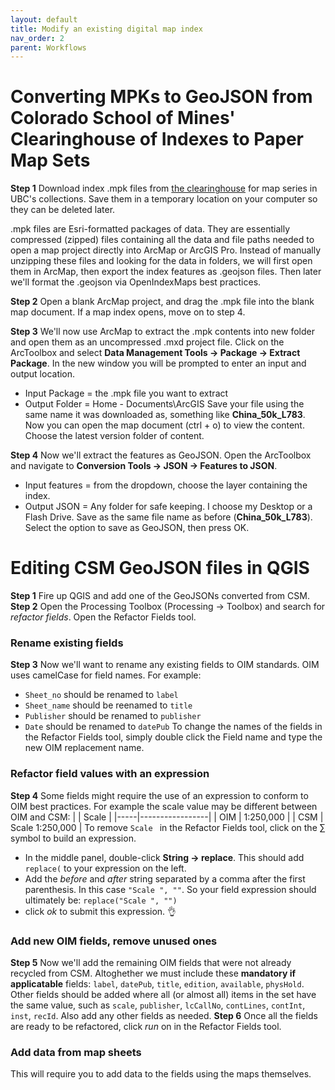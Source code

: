 ```yaml
---
layout: default
title: Modify an existing digital map index
nav_order: 2
parent: Workflows
---
```


# Converting MPKs to GeoJSON from Colorado School of Mines' Clearinghouse of Indexes to Paper Map Sets

**Step 1** Download index .mpk files from [the clearinghouse](https://www.arcgis.com/home/group.html?id=427f021a56f9449dbba24fbb4b915f55&view=list#content) for map series in UBC's collections. Save them in a temporary location on your computer so they can be deleted later. 

.mpk files are Esri-formatted packages of data. They are essentially compressed (zipped) files containing all the data and file paths needed to open a map project directly into ArcMap or ArcGIS Pro. Instead of manually unzipping these files and looking for the data in folders, we will first open them in ArcMap, then export the index features as .geojson files. Then later we'll format the .geojson via OpenIndexMaps best practices.

**Step 2** Open a blank ArcMap project, and drag the .mpk file into the blank map document. If a map index opens, move on to step 4.    

**Step 3** We'll now use ArcMap to extract the .mpk contents into new folder and open them as an uncompressed .mxd project file. Click on the ArcToolbox and select **Data Management Tools -> Package -> Extract Package**. In the new window you will be prompted to enter an input and output location. 
- Input Package = the .mpk file you want to extract
- Output Folder = Home - Documents\ArcGIS
Save your file using the same name it was downloaded as, something like **China_50k_L783**. Now you can open the map document (ctrl + o) to view the content. Choose the latest version folder of content.

**Step 4** Now we'll extract the features as GeoJSON. Open the ArcToolbox and navigate to **Conversion Tools -> JSON -> Features to JSON**. 
- Input features = from the dropdown, choose the layer containing the index.
- Output JSON = Any folder for safe keeping. I choose my Desktop or a Flash Drive. Save as the same file name as before (**China_50k_L783**).
Select the option to save as GeoJSON, then press OK.    

# Editing CSM GeoJSON files in QGIS

**Step 1** Fire up QGIS and add one of the GeoJSONs converted from CSM.     
**Step 2** Open the Processing Toolbox (Processing -> Toolbox) and search for *refactor fields*. Open the Refactor Fields tool.   
### Rename existing fields
**Step 3** Now we'll want to rename any existing fields to OIM standards. OIM uses camelCase for field names. For example:
- `Sheet_no` should be renamed to `label`
- `Sheet_name` should be reenamed to `title`
- `Publisher` should be renamed to `publisher`
- `Date` should be renamed to `datePub`
To change the names of the fields in the Refactor Fields tool, simply double click the Field name and type the new OIM replacement name.

### Refactor field values with an expression
**Step 4** Some fields might require the use of an expression to conform to OIM best practices. For example the scale value may be different between OIM and CSM:
|     | Scale           |
|-----|-----------------|
| OIM | 1:250,000       |
| CSM | Scale 1:250,000 |
To remove `Scale ` in the Refactor Fields tool, click on the ∑ symbol to build an expression. 
  - In the middle panel, double-click **String -> replace**. This should add `replace(` to your expression on the left.
  - Add the *before* and *after* string separated by a comma after the first parenthesis. In this case `"Scale ", ""`. So your field expression should ultimately be: `replace("Scale ", "")`
  - click *ok* to submit this expression. 👌 

### Add new OIM fields, remove unused ones
**Step 5** Now we'll add the remaining OIM fields that were not already recycled from CSM. Altoghether we must include these **mandatory if applicatable** fields: `label`, `datePub`, `title`, `edition`, `available`, `physHold`. Other fields should be added where all (or almost all) items in the set have the same value, such as `scale`, `publisher`, `lcCallNo`, `contLines`, `contInt`, `inst`, `recId`. Also add any other fields as needed.
**Step 6** Once all the fields are ready to be refactored, click *run* on in the Refactor Fields tool.

### Add data from map sheets
This will require you to add data to the fields using the maps themselves.

  

